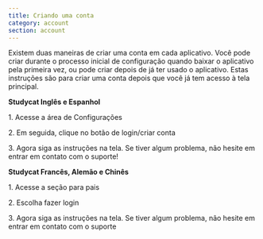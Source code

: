 ```yaml
---
title: Criando uma conta
category: account
section: account
---
```

Existem duas maneiras de criar uma conta em cada aplicativo. Você pode criar durante o processo inicial de configuração quando baixar o aplicativo pela primeira vez, ou pode criar depois de já ter usado o aplicativo. Estas instruções são para criar uma conta depois que você já tem acesso à tela principal.


**Studycat Inglês e Espanhol**


1\. Acesse a área de Configurações


2\. Em seguida, clique no botão de login/criar conta


3\. Agora siga as instruções na tela. Se tiver algum problema, não hesite em entrar em contato com o suporte!


**Studycat Francês, Alemão e Chinês**


1\. Acesse a seção para pais


2\. Escolha fazer login


3\. Agora siga as instruções na tela. Se tiver algum problema, não hesite em entrar em contato com o suporte